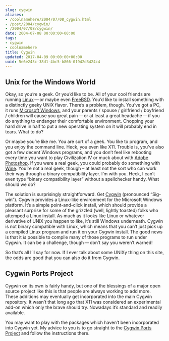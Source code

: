 ```yaml
---
slug: cygwin
aliases:
- /coolnamehere/2004/07/08_cygwin.html
- /post/2004/cygwin/
- /2004/07/08/cygwin/
date: 2004-07-08 00:00:00+00:00
tags:
- cygwin
- coolnamehere
title: Cygwin
updated: 2017-04-09 00:00:00+00:00
uuid: 5e6e243c-38d1-4bc5-b866-01942d3424c4
---
```

Unix for the Windows World
--------------------------

Okay, so you’re a geek. Or you’d like to be. All of your cool friends
are running [Linux](http://www.linux.org/) — or maybe even
[FreeBSD](http://www.freebsd.org/). You’d like to install something with
a distinctly geeky UNIX flavor. There’s a problem, though. You’ve got a
PC, it runs [Microsoft
Windows](https://www.microsoft.com/en-us/windows), and your parents /
spouse / girlfriend / boyfriend / children will cause you great
pain — or at least a great headache — if you do anything to endanger
their comfortable environment. Chopping your hard drive in half to put a
new operating system on it will probably end in tears. What to do?

Or maybe you’re like me. You are sort of a geek. You like to program,
and you enjoy the command line. Heck, you even like X11. Trouble is,
you’ve also got a few decent Windows programs, and you don’t feel like
rebooting every time you want to play Civilization IV or muck about with
[Adobe Photoshop](http://www.adobe.com/products/photoshop/main.html). If
you were a real geek, you could probably do something with
[Wine](http://winehq.com/). You’re not a real geek, though – at least
not the sort who can work their way through a binary compatibility
layer. I’m with you. Heck, I can’t even type “binary compatibility
layer” without a spellchecker handy. What should we do?

The solution is surprisingly straightforward. Get
[Cygwin](http://www.cygwin.com/) (pronounced “Sig-win”). Cygwin provides
a Linux-like environment for the Microsoft Windows platform. It’s a
simple point-and-click install, which should provide a pleasant surprise
for some of the grizzled (well, lightly toasted) folks who attemped a
Linux install. As much as it looks like Linux or whatever derivative of
UNIX you happen to like, it’s still Windows underneath. Cygwin is not
binary compatible with Linux, which means that you can’t just pick up a
compiled Linux program and run it on your Cygwin install. The good news
is that it *is* possible to compile many of those programs to run under
Cygwin. It can be a challenge, though — don’t say you weren’t warned!

So that’s all I’ll say for now. If I ever talk about some UNIXy thing on
this site, the odds are good that you can also do it from Cygwin.

Cygwin Ports Project
--------------------

Cygwin on its own is fairly handy, but one of the blessings of a major
open source project like this is that people are always working to add
more. These additions may eventually get incorporated into the main
Cygwin repository. It wasn’t that long ago that X11 was considered an
experimental add-on which only the brave should try. Nowadays it’s
standard and readily available.

You may want to play with the packages which haven’t been incorporated
into Cygwin yet. My advice to you is to go straight to the [Cygwin Ports
Project](http://cygwinports.org/) and follow the instructions there.